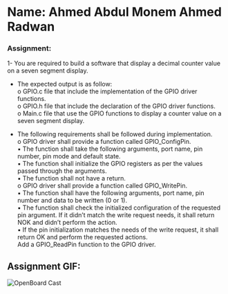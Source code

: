 
# Name: Ahmed Abdul Monem Ahmed Radwan
### Assignment:
1- You are required to build a software that display a decimal counter value on a seven
segment display.<br />
- The expected output is as follow:<br />
o GPIO.c file that include the implementation of the GPIO driver functions.<br />
o GPIO.h file that include the declaration of the GPIO driver functions.<br />
o Main.c file that use the GPIO functions to display a counter value on a seven segment
display.<br />

- The following requirements shall be followed during implementation.<br />
o GPIO driver shall provide a function called GPIO_ConfigPin.<br />
▪ The function shall take the following arguments, port name, pin number, pin
mode and default state.<br />
▪ The function shall initialize the GPIO registers as per the values passed through
the arguments.<br />
▪ The function shall not have a return.<br />
o GPIO driver shall provide a function called GPIO_WritePin.<br />
▪ The function shall have the following arguments, port name, pin number and
data to be written (0 or 1).<br />
▪ The function shall check the initialized configuration of the requested pin
argument. If it didn’t match the write request needs, it shall return NOK and
didn’t perform the action.<br />
▪ If the pin initialization matches the needs of the write request, it shall return OK
and perform the requested actions.<br />
Add a GPIO_ReadPin function to the GPIO driver.<br />

## Assignment GIF:
![OpenBoard Cast](https://user-images.githubusercontent.com/70094970/233787563-9fcc02d3-118e-412c-a079-1d1546eee291.gif)








